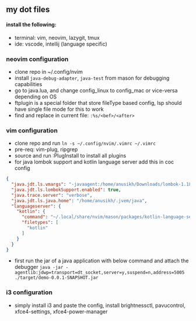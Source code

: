## my dot files

#### install the following:
- terminal: vim, neovim, lazygit, tmux
- ide: vscode, intellij (language specific)

### neovim configuration

- clone repo in ~/.config/nvim
- install `java-debug-adapter`, `java-test` from mason for debugging capabilities
- go to java.lua, and change config_linux to config_mac or vice-versa depending on OS
- ftplugin is a special folder that store fileType based config, lsp should have single file mode for this to work
- find and replace in current file: `:%s/<bef>/<after>`

### vim configuration

- clone repo and run `ln -s ~/.config/nvim/.vimrc ~/.vimrc`
- pre-req: vim-plug, ripgrep
- source and run :PlugInstall to install all plugins
- for java lombok support and kotlin language server add this in coc config
```json
{
  "java.jdt.ls.vmargs": "-javaagent:/home/anusikh/Downloads/lombok-1.18.34.jar",
  "java.jdt.ls.lombokSupport.enabled": true,
  "java.trace.server": "verbose",
  "java.jdt.ls.java.home": "/home/anusikh/.jvem/java",
  "languageserver": {
    "kotlin": {
      "command": "~/.local/share/nvim/mason/packages/kotlin-language-server/server/bin/kotlin-language-server",
      "filetypes": [
        "kotlin"
      ]
    }
  }
}
```
- first run the jar of a java application with below command and attach the debugger
```java -jar -agentlib:jdwp=transport=dt_socket,server=y,suspend=n,address=5005 ./target/demo-0.0.1-SNAPSHOT.jar```

### i3 configuration

- simply install i3 and paste the config, install brightnessctl, pavucontrol, xfce4-settings, xfce4-power-manager

